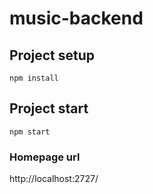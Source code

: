 # music-backend

## Project setup
```
npm install
```

## Project start
```
npm start
```

### Homepage url
http://localhost:2727/
